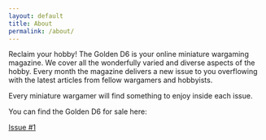 ```yaml
---
layout: default
title: About
permalink: /about/
---
```


Reclaim your hobby! The Golden D6 is your online miniature wargaming magazine. We cover all the wonderfully varied and diverse aspects of the hobby. Every month the magazine delivers a new issue to you overflowing with the latest articles from fellow wargamers and hobbyists.

Every miniature wargamer will find something to enjoy inside each issue.

You can find the Golden D6 for sale here: 

[Issue #1](https://spruegrey.gumroad.com/l/viPEo)

